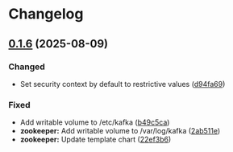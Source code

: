 # Changelog

## [0.1.6](https://github.com/2martens/cloud-configuration/compare/v0.1.5...v0.1.6) (2025-08-09)


### Changed

* Set security context by default to restrictive values ([d94fa69](https://github.com/2martens/cloud-configuration/commit/d94fa6945941c23b1ab66a9dadc07dc04d28913f))


### Fixed

* Add writable volume to /etc/kafka ([b49c5ca](https://github.com/2martens/cloud-configuration/commit/b49c5ca205fbd43cfa53cac1894da98d29513c46))
* **zookeeper:** Add writable volume to /var/log/kafka ([2ab511e](https://github.com/2martens/cloud-configuration/commit/2ab511ecb357ba938eb16b39af9fee9d7b125261))
* **zookeeper:** Update template chart ([22ef3b6](https://github.com/2martens/cloud-configuration/commit/22ef3b63294edb4c6015d757bb5c9b6c714a43bf))
